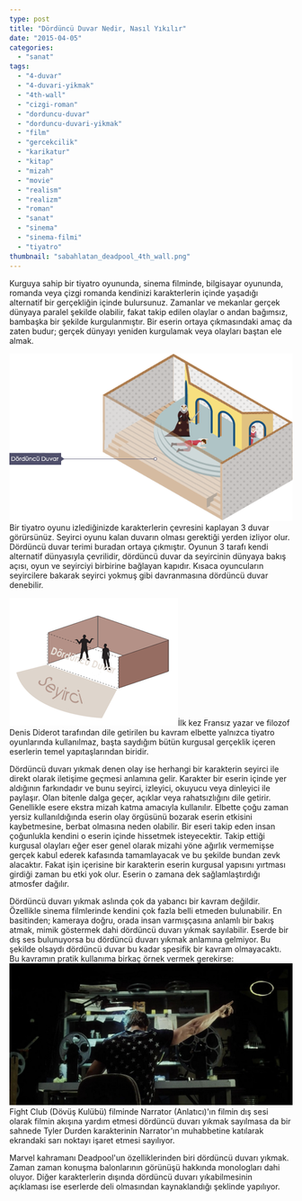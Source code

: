 ```yaml
---
type: post
title: "Dördüncü Duvar Nedir, Nasıl Yıkılır"
date: "2015-04-05"
categories: 
  - "sanat"
tags: 
  - "4-duvar"
  - "4-duvari-yikmak"
  - "4th-wall"
  - "cizgi-roman"
  - "dorduncu-duvar"
  - "dorduncu-duvari-yikmak"
  - "film"
  - "gercekcilik"
  - "karikatur"
  - "kitap"
  - "mizah"
  - "movie"
  - "realism"
  - "realizm"
  - "roman"
  - "sanat"
  - "sinema"
  - "sinema-filmi"
  - "tiyatro"
thumbnail: "sabahlatan_deadpool_4th_wall.png"
---
```


Kurguya sahip bir tiyatro oyununda, sinema filminde, bilgisayar oyununda, romanda veya çizgi romanda kendinizi karakterlerin içinde yaşadığı alternatif bir gerçekliğin içinde bulursunuz. Zamanlar ve mekanlar gerçek dünyaya paralel şekilde olabilir, fakat takip edilen olaylar o andan bağımsız, bambaşka bir şekilde kurgulanmıştır. Bir eserin ortaya çıkmasındaki amaç da zaten budur; gerçek dünyayı yeniden kurgulamak veya olayları baştan ele almak.

![Tiyatroda Dördüncü Duvar](images/4th_wall_1.png)Bir tiyatro oyunu izlediğinizde karakterlerin çevresini kaplayan 3 duvar görürsünüz. Seyirci oyunu kalan duvarın olması gerektiği yerden izliyor olur. Dördüncü duvar terimi buradan ortaya çıkmıştır. Oyunun 3 tarafı kendi alternatif dünyasıyla çevrilidir, dördüncü duvar da seyircinin dünyaya bakış açısı, oyun ve seyirciyi birbirine bağlayan kapıdır. Kısaca oyuncuların seyircilere bakarak seyirci yokmuş gibi davranmasına dördüncü duvar denebilir.

![Seyirci ve Dördüncü Duvar](images/4th_wall_2.png)İlk kez Fransız yazar ve filozof Denis Diderot tarafından dile getirilen bu kavram elbette yalnızca tiyatro oyunlarında kullanılmaz, başta saydığım bütün kurgusal gerçeklik içeren eserlerin temel yapıtaşlarından biridir.

Dördüncü duvarı yıkmak denen olay ise herhangi bir karakterin seyirci ile direkt olarak iletişime geçmesi anlamına gelir. Karakter bir eserin içinde yer aldığının farkındadır ve bunu seyirci, izleyici, okuyucu veya dinleyici ile paylaşır. Olan bitenle dalga geçer, açıklar veya rahatsızlığını dile getirir. Genellikle esere ekstra mizah katma amacıyla kullanılır. Elbette çoğu zaman yersiz kullanıldığında eserin olay örgüsünü bozarak eserin etkisini kaybetmesine, berbat olmasına neden olabilir. Bir eseri takip eden insan çoğunlukla kendini o eserin içinde hissetmek isteyecektir. Takip ettiği kurgusal olayları eğer eser genel olarak mizahi yöne ağırlık vermemişse gerçek kabul ederek kafasında tamamlayacak ve bu şekilde bundan zevk alacaktır. Fakat işin içerisine bir karakterin eserin kurgusal yapısını yırtması girdiği zaman bu etki yok olur. Eserin o zamana dek sağlamlaştırdığı atmosfer dağılır.

Dördüncü duvarı yıkmak aslında çok da yabancı bir kavram değildir. Özellikle sinema filmlerinde kendini çok fazla belli etmeden bulunabilir. En basitinden; kameraya doğru, orada insan varmışçasına anlamlı bir bakış atmak, mimik göstermek dahi dördüncü duvarı yıkmak sayılabilir. Eserde bir dış ses bulunuyorsa bu dördüncü duvarı yıkmak anlamına gelmiyor. Bu şekilde olsaydı dördüncü duvar bu kadar spesifik bir kavram olmayacaktı. Bu kavramın pratik kullanıma birkaç örnek vermek gerekirse: ![Fight Club Dördüncü Duvar](images/fight-club-cigarette-burn.jpg)Fight Club (Dövüş Kulübü) filminde Narrator (Anlatıcı)'ın filmin dış sesi olarak filmin akışına yardım etmesi dördüncü duvarı yıkmak sayılmasa da bir sahnede Tyler Durden karakterinin Narrator'ın muhabbetine katılarak ekrandaki sarı noktayı işaret etmesi sayılıyor.

Marvel kahramanı Deadpool'un özelliklerinden biri dördüncü duvarı yıkmak. Zaman zaman konuşma balonlarının görünüşü hakkında monologları dahi oluyor. Diğer karakterlerin dışında dördüncü duvarı yıkabilmesinin açıklaması ise eserlerde deli olmasından kaynaklandığı şeklinde yapılıyor.
